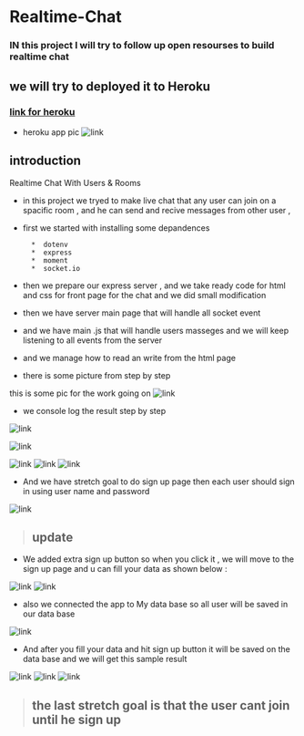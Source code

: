 # Realtime-Chat
### IN this project I will try to follow up open resourses to build realtime chat 


##  we will try to deployed it to Heroku 

 ### [link for heroku](https://realtime-chat-team1.herokuapp.com/)
 * heroku app pic
 ![link](./public/image/Screenshot%20(354).png)

## introduction 
Realtime Chat With Users & Rooms 
* in this project we tryed to make live chat that any user can join on a spacific room , and he can send and recive messages from other user , 
* first we started with  installing some depandences 

        *  dotenv
        *  express
        *  moment
        *  socket.io


* then we prepare our express server   , and we take ready code for html and css for front page for the chat and we did small modification 
* then we have server main page that will handle all socket event 

* and we have main .js that will handle users masseges and we will keep listening to all events from the server 

* and we manage how to read an write from the html page 
* there is some picture from step by step 

this is some pic for the work going on 
![link](./public/image/Screenshot%20(332).png)
* we console log the result step by step 

![link](./public/image/Screenshot%20(333).png)

![link](./public/image/Screenshot%20(334).png)

![link](./public/image/Screenshot%20(335).png)
![link](./public/image/Screenshot%20(336).png)
![link](./public/image/Screenshot%20(337).png)




* And we have stretch goal to do sign up page then each user should sign in using user name and password

![link](./public/image/Screenshot%20(338).png) 


> ## update 
* We added extra sign up button so when you click it , we will move to the sign up page and u can fill your data as shown below : 

![link](./public/image/Screenshot%20(346).png)
![link](./public/image/Screenshot%20(347).png)

* also we connected the app to My data base so all user will be saved in our data base 

![link](./public/image/Screenshot%20(350).png)

* And after you fill your data and hit sign up button it will be saved on the data base and we will get this sample result 

![link](./public/image/Screenshot%20(348).png)
![link](./public/image/Screenshot%20(352).png)
![link](./public/image/Screenshot%20(349).png)


> ## the last stretch goal is that the user cant join until he sign up 